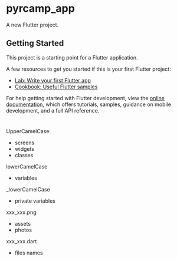 # pyrcamp_app

A new Flutter project.

## Getting Started

This project is a starting point for a Flutter application.

A few resources to get you started if this is your first Flutter project:

- [Lab: Write your first Flutter app](https://docs.flutter.dev/get-started/codelab)
- [Cookbook: Useful Flutter samples](https://docs.flutter.dev/cookbook)

For help getting started with Flutter development, view the
[online documentation](https://docs.flutter.dev/), which offers tutorials,
samples, guidance on mobile development, and a full API reference.



#
UpperCamelCase:
* screens
* widgets
* classes 


lowerCamelCase
* variables


_lowerCamelCase
* private variables


xxx_xxx.png
* assets
* photos

xxx_xxx.dart
* files names
